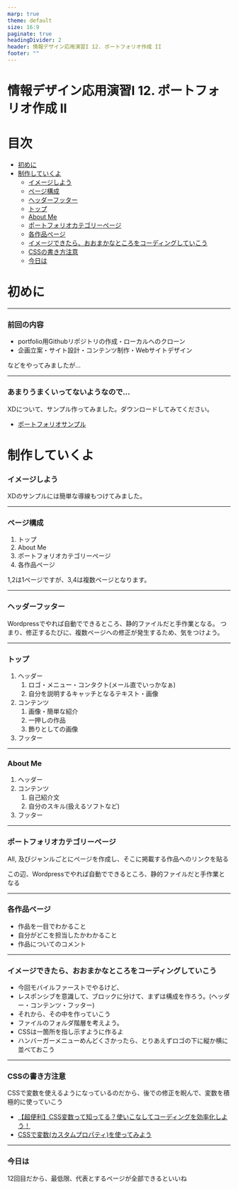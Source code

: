 ```yaml
---
marp: true
theme: default
size: 16:9
paginate: true
headingDivider: 2
header: 情報デザイン応用演習I 12. ポートフォリオ作成 II
footer: ""
---
```


# 情報デザイン応用演習I 12. ポートフォリオ作成 II<!-- omit in toc -->

# 目次<!-- omit in toc -->

- [初めに](#初めに)
- [制作していくよ](#制作していくよ)
    - [イメージしよう](#イメージしよう)
    - [ページ構成](#ページ構成)
    - [ヘッダーフッター](#ヘッダーフッター)
    - [トップ](#トップ)
    - [About Me](#about-me)
    - [ポートフォリオカテゴリーページ](#ポートフォリオカテゴリーページ)
    - [各作品ページ](#各作品ページ)
    - [イメージできたら、おおまかなところをコーディングしていこう](#イメージできたらおおまかなところをコーディングしていこう)
    - [CSSの書き方注意](#cssの書き方注意)
    - [今日は](#今日は)





# 初めに

---
### 前回の内容<!-- omit in toc -->
- portfolio用Githubリポジトリの作成・ローカルへのクローン
- 企画立案・サイト設計・コンテンツ制作・Webサイトデザイン

などをやってみましたが...

---
### あまりうまくいってないようなので...<!-- omit in toc -->
XDについて、サンプル作ってみました。ダウンロードしてみてください。

- [ポートフォリオサンプル](./data/portfolio_common.xd)

# 制作していくよ
### イメージしよう
XDのサンプルには簡単な導線もつけてみました。


---
### ページ構成
1. トップ
2. About Me
3. ポートフォリオカテゴリーページ
4. 各作品ページ

1,2は1ページですが、3,4は複数ページとなります。

---
### ヘッダーフッター
Wordpressでやれば自動でできるところ、静的ファイルだと手作業となる。
つまり、修正するたびに、複数ページへの修正が発生するため、気をつけよう。

---
### トップ
1. ヘッダー
   1. ロゴ・メニュー・コンタクト(メール直でいっかなぁ)
   2. 自分を説明するキャッチとなるテキスト・画像
2. コンテンツ
   1. 画像・簡単な紹介
   2. 一押しの作品
   3. 飾りとしての画像
3. フッター

---
### About Me
1. ヘッダー
2. コンテンツ
   1. 自己紹介文
   2. 自分のスキル(扱えるソフトなど)
3. フッター

---
### ポートフォリオカテゴリーページ
All, 及びジャンルごとにページを作成し、そこに掲載する作品へのリンクを貼る

この辺、Wordpressでやれば自動でできるところ、静的ファイルだと手作業となる

---
### 各作品ページ
- 作品を一目でわかること
- 自分がどこを担当したかわかること
- 作品についてのコメント

---
### イメージできたら、おおまかなところをコーディングしていこう
- 今回モバイルファーストでやるけど、
- レスポンシブを意識して、ブロックに分けて、まずは構成を作ろう。(ヘッダー・コンテンツ・フッター)
- それから、その中を作っていこう
- ファイルのフォルダ階層を考えよう。
- CSSは一箇所を指し示すように作るよ
- ハンバーガーメニューめんどくさかったら、とりあえずロゴの下に縦か横に並べておこう

---
### CSSの書き方注意
CSSで変数を使えるようになっているのだから、後での修正を睨んで、変数を積極的に使っていこう

- [【超便利】CSS変数って知ってる？使いこなしてコーディングを効率化しよう！](https://pengi-n.co.jp/blog/css-custom-properties/)
- [CSSで変数(カスタムプロパティ)を使ってみよう](https://www.webcreatorbox.com/tech/css-variables)

---
### 今日は
12回目だから、最低限、代表とするページが全部できるといいね
